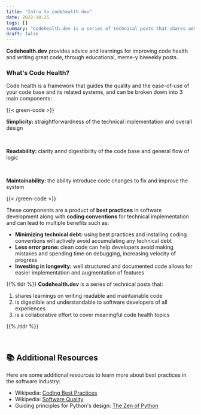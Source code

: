 ```yaml
---
title: "Intro to codehealth.dev"
date: 2022-10-25
tags: []
summary: "Codehealth.dev is a series of technical posts that shares advice and learnings on writing readable and maintainable code for all skill levels."
draft: false
---
```


**Codehealth.dev** provides advice and learnings for improving code health and writing great code, through educational, meme-y biweekly posts.

### What's Code Health?

Code health is a framework that guides the quality and the ease-of-use of your code base and its related systems, and can be broken down into 3 main components:

{{< green-code >}}

<b>Simplicity: </b> straightforwardness of the technical implementation and overall design

</br>

<b>Readability: </b> clarity annd digestibility of the code base and general flow of logic

</br>

<b >Maintainability: </b> the ability introduce code changes to fix and improve the system

{{< /green-code >}}

These components are a product of **best practices** in software development along with **coding conventions** for technical implementation and can lead to multiple benefits such as:

- **Minimizing technical debt:** using best practices and installing coding conventions will actively avoid accumulating any technical debt
- **Less error prone:** clean code can help developers avoid making mistakes and spending time on debugging, increasing velocity of progress
- **Investing in longevity:** well structured and documented code allows for easier implementation and augmentation of features

{{% tldr %}}
**Codehealth.dev** is a series of technical posts that:

1. shares learnings on writing readable and maintainable code
2. is digestible and understandable to software developers of all experiences
3. is a collaborative effort to cover meaningful code health topics

{{% /tldr %}}

<br>

## 📚 Additional Resources

Here are some additional resources to learn more about best practices in the software industry:

- Wikipedia: <a href="https://en.wikipedia.org/wiki/Coding_best_practices" target=_blank>Coding Best Practices</a>
- Wikipedia: <a href="https://en.wikipedia.org/wiki/Software_quality">Software Quality</a>
- Guiding principles for Python's design: <a href="https://peps.python.org/pep-0020/">The Zen of Python</a>
